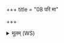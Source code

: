 +++
title = "08 परि मा"

+++
<details><summary>मूलम् (WS)</summary>

परि मा पातु शपथादनृताद्दुरितादुत ।  
परि मा ज्यायसः शंसाद्यवो रक्षतु मा रिषं ॥ ८ ॥
</details>
